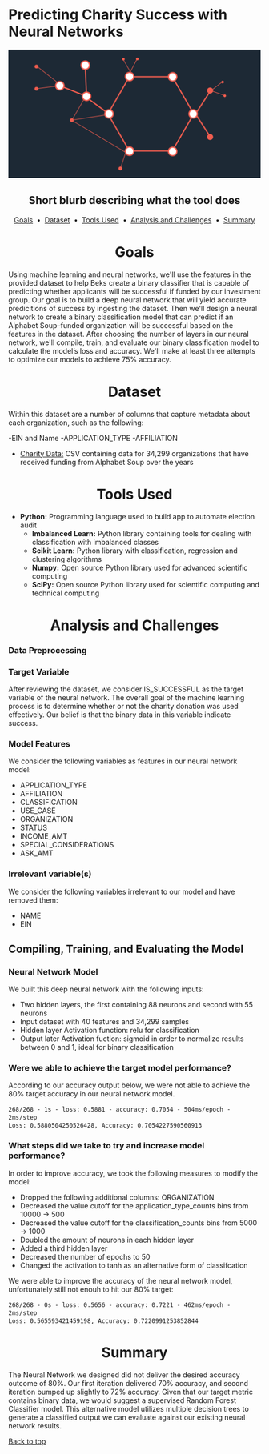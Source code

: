 # Predicting Charity Success with Neural Networks

<div align="center">
    <img src=images/neural.png>
</div>

## <div align="center">Short blurb describing what the tool does</div>

<p align="center">
<a href="#goals">Goals</a> &nbsp;&bull;&nbsp;
<a href="#dataset">Dataset</a> &nbsp;&bull;&nbsp;
<a href="#tools-used">Tools Used</a> &nbsp;&bull;&nbsp;
<a href="#analysis-and-challenges">Analysis and Challenges</a> &nbsp;&bull;&nbsp;
<a href="#summary">Summary</a>
</p>

# <div align="center">Goals</div>

Using machine learning and neural networks, we'll use the features in the provided dataset to help Beks create a binary classifier that is capable of predicting whether applicants will be successful if funded by our investment group. Our goal is to build a deep neural network that will yield accurate predicitions of success by ingesting the dataset. Then we'll design a neural network to create a binary classification model that can predict if an Alphabet Soup–funded organization will be successful based on the features in the dataset. After choosing the number of layers in our neural network, we'll compile, train, and evaluate our binary classification model to calculate the model’s loss and accuracy. We'll make at least three attempts to optimize our models to achieve 75% accuracy.

# <div align="center">Dataset</div>

Within this dataset are a number of columns that capture metadata about each organization, such as the following:

-EIN and Name
-APPLICATION_TYPE
-AFFILIATION

- [Charity Data:](data/charity_data.csv) CSV containing data for 34,299 organizations that have received funding from Alphabet Soup over the years

# <div align="center">Tools Used</div>

- **Python:** Programming language used to build app to automate election audit
    - **Imbalanced Learn:** Python library containing tools for dealing with classification with imbalanced classes
    - **Scikit Learn:** Python library with classification, regression and clustering algorithms
    - **Numpy:** Open source Python library used for advanced scientific computing
    - **SciPy:** Open source Python library used for scientific computing and technical computing   

# <div align="center">Analysis and Challenges</div>

### Data Preprocessing

### Target Variable
After reviewing the dataset, we consider IS_SUCCESSFUL as the target variable of the neural network. The overall goal of the machine learning process is to determine whether or not the charity donation was used effectively. Our belief is that the binary data in this variable indicate success.


### Model Features
We consider the following variables as features in our neural network model:

- APPLICATION_TYPE
- AFFILIATION
- CLASSIFICATION
- USE_CASE
- ORGANIZATION
- STATUS
- INCOME_AMT
- SPECIAL_CONSIDERATIONS
- ASK_AMT

### Irrelevant variable(s)

We consider the following variables irrelevant to our model and have removed them:

- NAME
- EIN

## Compiling, Training, and Evaluating the Model

### Neural Network Model

We built this deep neural network with the following inputs:

- Two hidden layers, the first containing 88 neurons and second with 55 neurons
- Input dataset with 40 features and 34,299 samples
- Hidden layer Activation function: relu for classification
- Output later Activation fuction: sigmoid in order to normalize results between 0 and 1, ideal for binary classification

### Were we able to achieve the target model performance?

According to our accuracy output below, we were not able to achieve the 80% target accuracy in our neural network model. 

```
268/268 - 1s - loss: 0.5881 - accuracy: 0.7054 - 504ms/epoch - 2ms/step
Loss: 0.5880504250526428, Accuracy: 0.7054227590560913
```

### What steps did we take to try and increase model performance?

In order to improve accuracy, we took the following measures to modify the model:

- Dropped the following additional columns: ORGANIZATION
- Decreased the value cutoff for the application_type_counts bins from 10000 -> 500
- Decreased the value cutoff for the classification_counts bins from 5000 -> 1000
- Doubled the amount of neurons in each hidden layer
- Added a third hidden layer
- Decreased the number of epochs to 50
- Changed the activation to tanh as an alternative form of classifcation

We were able to improve the accuracy of the neural network model, unfortunately still not enouh to hit our 80% target:

```
268/268 - 0s - loss: 0.5656 - accuracy: 0.7221 - 462ms/epoch - 2ms/step
Loss: 0.565593421459198, Accuracy: 0.7220991253852844
```
# <div align="center">Summary</div>

The Neural Network we designed did not deliver the desired accuracy outcome of 80%. Our first iteration delivered 70% accuracy, and second iteration bumped up slightly to 72% accuracy. Given that our target metric contains binary data, we would suggest a supervised Random Forest Classifier model. This alternative model utilizes multiple decision trees to generate a classified output we can evaluate against our existing neural network results.

[Back to top](#predicting-charity-success-with-neural-networks)
